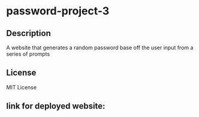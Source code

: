 # password-project-3

## Description
A website that generates a random password base off the user input from a series of prompts

## License 
MIT License 


## link for deployed website:

